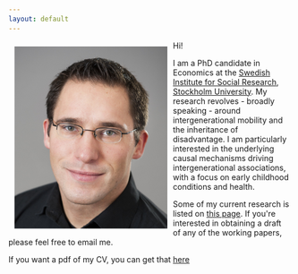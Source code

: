 ```yaml
---
layout: default
---
```


<img style="width=305px;height=363px;float:left;padding:10px;"
src="/image/personal-photo.jpg" alt="profile picture" width="274" height="326">

Hi! 

I am a PhD candidate in Economics at the [Swedish Institute for Social Research, Stockholm University](www.sofi.su.se). My research revolves - broadly speaking - around intergenerational mobility and the inheritance of disadvantage. I am particularly interested in the underlying causal mechanisms driving intergenerational associations, with a focus on early childhood conditions and health. 

Some of my current research is listed on [this page](/research/).
If you're interested in obtaining a draft of any of the working
papers, please feel free to email me.

If you want a pdf of my CV, you can get that [here](/cv/cv.pdf)

